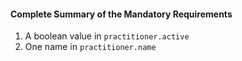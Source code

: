 #### Complete Summary of the Mandatory Requirements

1.  A boolean value in `practitioner.active`
1.  One name in `practitioner.name`
